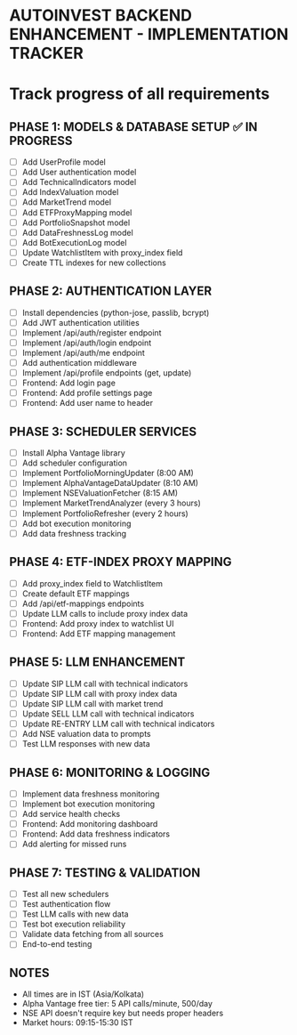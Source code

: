 # AUTOINVEST BACKEND ENHANCEMENT - IMPLEMENTATION TRACKER
# Track progress of all requirements

## PHASE 1: MODELS & DATABASE SETUP ✅ IN PROGRESS
- [ ] Add UserProfile model
- [ ] Add User authentication model
- [ ] Add TechnicalIndicators model
- [ ] Add IndexValuation model
- [ ] Add MarketTrend model
- [ ] Add ETFProxyMapping model
- [ ] Add PortfolioSnapshot model
- [ ] Add DataFreshnessLog model
- [ ] Add BotExecutionLog model
- [ ] Update WatchlistItem with proxy_index field
- [ ] Create TTL indexes for new collections

## PHASE 2: AUTHENTICATION LAYER
- [ ] Install dependencies (python-jose, passlib, bcrypt)
- [ ] Add JWT authentication utilities
- [ ] Implement /api/auth/register endpoint
- [ ] Implement /api/auth/login endpoint
- [ ] Implement /api/auth/me endpoint
- [ ] Add authentication middleware
- [ ] Implement /api/profile endpoints (get, update)
- [ ] Frontend: Add login page
- [ ] Frontend: Add profile settings page
- [ ] Frontend: Add user name to header

## PHASE 3: SCHEDULER SERVICES
- [ ] Install Alpha Vantage library
- [ ] Add scheduler configuration
- [ ] Implement PortfolioMorningUpdater (8:00 AM)
- [ ] Implement AlphaVantageDataUpdater (8:10 AM)
- [ ] Implement NSEValuationFetcher (8:15 AM)
- [ ] Implement MarketTrendAnalyzer (every 3 hours)
- [ ] Implement PortfolioRefresher (every 2 hours)
- [ ] Add bot execution monitoring
- [ ] Add data freshness tracking

## PHASE 4: ETF-INDEX PROXY MAPPING
- [ ] Add proxy_index field to WatchlistItem
- [ ] Create default ETF mappings
- [ ] Add /api/etf-mappings endpoints
- [ ] Update LLM calls to include proxy index data
- [ ] Frontend: Add proxy index to watchlist UI
- [ ] Frontend: Add ETF mapping management

## PHASE 5: LLM ENHANCEMENT
- [ ] Update SIP LLM call with technical indicators
- [ ] Update SIP LLM call with proxy index data
- [ ] Update SIP LLM call with market trend
- [ ] Update SELL LLM call with technical indicators
- [ ] Update RE-ENTRY LLM call with technical indicators
- [ ] Add NSE valuation data to prompts
- [ ] Test LLM responses with new data

## PHASE 6: MONITORING & LOGGING
- [ ] Implement data freshness monitoring
- [ ] Implement bot execution monitoring
- [ ] Add service health checks
- [ ] Frontend: Add monitoring dashboard
- [ ] Frontend: Add data freshness indicators
- [ ] Add alerting for missed runs

## PHASE 7: TESTING & VALIDATION
- [ ] Test all new schedulers
- [ ] Test authentication flow
- [ ] Test LLM calls with new data
- [ ] Test bot execution reliability
- [ ] Validate data fetching from all sources
- [ ] End-to-end testing

## NOTES
- All times are in IST (Asia/Kolkata)
- Alpha Vantage free tier: 5 API calls/minute, 500/day
- NSE API doesn't require key but needs proper headers
- Market hours: 09:15-15:30 IST
